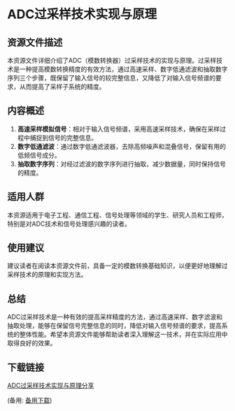 # ADC过采样技术实现与原理

## 资源文件描述

本资源文件详细介绍了ADC（模数转换器）过采样技术的实现与原理。过采样技术是一种提高模数转换精度的有效方法，通过高速采样、数字低通滤波和抽取数字序列三个步骤，既保留了输入信号的较完整信息，又降低了对输入信号频谱的要求，从而提高了采样子系统的精度。

## 内容概述

1. **高速采样模拟信号**：相对于输入信号频谱，采用高速采样技术，确保在采样过程中捕捉到信号的完整信息。
2. **数字低通滤波**：通过数字低通滤波器，去除高频噪声和混叠信号，保留有用的低频信号成分。
3. **抽取数字序列**：对经过滤波的数字序列进行抽取，减少数据量，同时保持信号的精度。

## 适用人群

本资源适用于电子工程、通信工程、信号处理等领域的学生、研究人员和工程师，特别是对ADC技术和信号处理感兴趣的读者。

## 使用建议

建议读者在阅读本资源文件前，具备一定的模数转换基础知识，以便更好地理解过采样技术的原理和实现方法。

## 总结

ADC过采样技术是一种有效的提高采样精度的方法，通过高速采样、数字滤波和抽取处理，能够在保留信号完整信息的同时，降低对输入信号频谱的要求，提高系统的整体性能。希望本资源文件能够帮助读者深入理解这一技术，并在实际应用中取得良好的效果。

## 下载链接
[ADC过采样技术实现与原理分享](https://pan.quark.cn/s/f82e1f0475f5) 

(备用: [备用下载](https://pan.baidu.com/s/1Tdr9gUOucTgez4bwQIcpyg?pwd=1234))
